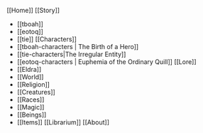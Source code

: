 [[Home]]
[[Story]]
- [[tboah]]
- [[eotoq]]
- [[tie]]
[[Characters]]
- [[tboah-characters | The Birth of a Hero]]
- [[tie-characters|The Irregular Entity]]
- [[eotoq-characters | Euphemia of the Ordinary Quill]]
[[Lore]]
- [[Eldra]]
- [[World]]
- [[Religion]]
- [[Creatures]]
- [[Races]]
- [[Magic]]
- [[Beings]]
- [[Items]]
[[Librarium]]
[[About]]